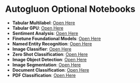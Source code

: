 # Autogluon Optional Notebooks

- **Tabular Multilabel**: [Open Here](https://colab.research.google.com/drive/1McL8i1QS6GLswXqI2IZ7k-q2sKnChU0O?usp=sharing)  
- **Tabular GPU**: [Open Here](https://colab.research.google.com/drive/12rJOj1W6J8IU-iEFsPDx5Mbya4PyJHH3?usp=sharing)  
- **Sentiment Analysis**: [Open Here](https://colab.research.google.com/drive/1PiTLrUAErAUvZr_pC3Yeaw7-Tflyk-px?usp=sharing)  
- **Finetune Foundational Models**: [Open Here](https://colab.research.google.com/drive/131J7OcvewboOwiFr6Qgr26zx1TvOLjgf?usp=sharing)  
- **Named Entity Recognition**: [Open Here](https://colab.research.google.com/drive/17N0tm3tvles0-FLs_9FN70_X9VKFWrMe?usp=sharing)  
- **Image Classifier**: [Open Here](https://colab.research.google.com/drive/1ZY2wmGnKGuoae0MiOd5uQ9WS3WTMtgNp?usp=sharing)  
- **Zero Shot Classification**: [Open Here](https://colab.research.google.com/drive/1qNN5gi7VKs8ZZ9zr7Bu0ETHAcbfcQUC2?usp=sharing)  
- **Image Object Detection**: [Open Here](https://colab.research.google.com/drive/1EtC1uIv-ra3oy8dVbvNd8dfSBZbfa_oD?usp=sharing)  
- **Image Segmentation**: [Open Here](https://colab.research.google.com/drive/1CoeRHCElTqXgVq9ejfi7kGi7AMApjox-?usp=sharing)  
- **Document Classification**: [Open Here](https://colab.research.google.com/drive/1WklpYPoVwdqXl1e3Vcjj6AAUmrNZupkP?usp=sharing)  
- **PDF Classification**: [Open Here](https://colab.research.google.com/drive/1Iqnud1wiKieEmMGlpFOke4nimJ8Saj5P?usp=sharing)  
